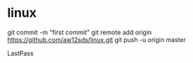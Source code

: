 # linux
git commit -m "first commit"
git remote add origin https://github.com/aw12sds/linux.git
git push -u origin master


LastPass
